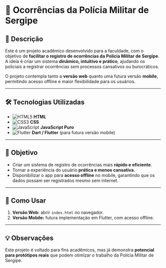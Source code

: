 # 🚓 Ocorrências da Polícia Militar de Sergipe

## 📄 Descrição
Este é um projeto acadêmico desenvolvido para a faculdade, com o objetivo de **facilitar o registro de ocorrências da Polícia Militar de Sergipe**. A ideia é criar um sistema **dinâmico, intuitivo e prático**, ajudando os policiais a registrar ocorrências sem processos cansativos ou burocráticos.

O projeto contempla tanto a **versão web** quanto uma futura versão **mobile**, permitindo acesso offline e maior flexibilidade para os usuários.

---

## 🛠 Tecnologias Utilizadas
- ![HTML5](https://img.shields.io/badge/HTML5-E34F26?style=for-the-badge&logo=html5&logoColor=white) **HTML**  
- ![CSS3](https://img.shields.io/badge/CSS3-1572B6?style=for-the-badge&logo=css3&logoColor=white) **CSS**  
- ![JavaScript](https://img.shields.io/badge/JavaScript-F7DF1E?style=for-the-badge&logo=javascript&logoColor=black) **JavaScript Puro**  
- ![Flutter](https://img.shields.io/badge/Flutter-02569B?style=for-the-badge&logo=flutter&logoColor=white) **Dart / Flutter** (para futura versão mobile)

---

## 🎯 Objetivo
- Criar um sistema de registro de ocorrências mais **rápido e eficiente**.  
- Tornar a experiência do usuário **prática e menos cansativa**.  
- Disponibilizar o app para **acesso offline** no mobile, garantindo que os dados possam ser registrados mesmo sem internet.

---

## 🚀 Como Usar
1. **Versão Web:** abrir `index.html` no navegador.  
2. **Versão Mobile:** futura implementação em Flutter, com acesso offline.  

---

## 💡 Observações
Este projeto é voltado para fins acadêmicos, mas já demonstra **potencial para protótipos reais** que podem otimizar o trabalho da Polícia Militar de Sergipe.
